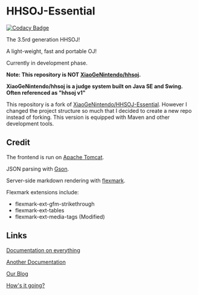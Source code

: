 # HHSOJ-Essential
[![Codacy Badge](https://app.codacy.com/project/badge/Grade/0c72cb688ed84af8964b9fd0f62e3894)](https://www.codacy.com/gh/HellHoleStudios/hhsoj?utm_source=github.com&amp;utm_medium=referral&amp;utm_content=HellHoleStudios/hhsoj&amp;utm_campaign=Badge_Grade)

The 3.5rd generation HHSOJ!

A light-weight, fast and portable OJ!

Currently in development phase.

**Note: This repository is NOT [XiaoGeNintendo/hhsoj](https://github.com/XiaoGeNintendo/hhsoj).**

**XiaoGeNintendo/hhsoj is a judge system built on Java SE and Swing. Often referenced as "hhsoj v1"**

This repository is a fork of [XiaoGeNintendo/HHSOJ-Essential](https://github.com/XiaoGeNintendo/HHSOJ-Essential).
However I changed the project structure so much that I decided to create a new repo instead of forking.
This version is equipped with Maven and other development tools.

## Credit
The frontend is run on [Apache Tomcat](https://tomcat.apache.org/).

JSON parsing with [Gson](https://github.com/google/gson).

Server-side markdown rendering with [flexmark](https://github.com/vsch/flexmark-java).

Flexmark extensions include:
-   flexmark-ext-gfm-strikethrough
-   flexmark-ext-tables
-   flexmark-ext-media-tags (Modified)

## Links
[Documentation on everything](https://xgn.gitbook.io/hhsoj-essential-doc/)

[Another Documentation](https://hhsoj.readthedocs.io/en/latest/)

[Our Blog](https://blog.hellholestudios.top/)

[How's it going?](https://betaoj.hellholestudios.top/HellOJ)
